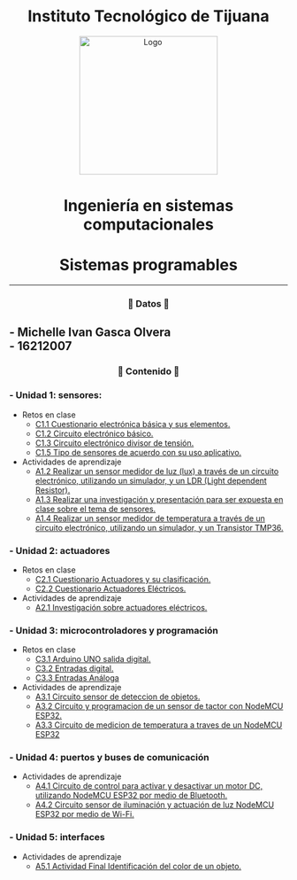 # <div align="center">Instituto Tecnológico de Tijuana</div>  
<div align="center">
    <img alt="Logo" src="https://www.tijuana.tecnm.mx/wp-content/themes/tecnm/images/logo_TECT.png" width=250 height=250>
</div>  

# <div align="center"> Ingeniería en sistemas computacionales </div>
# <div align="center"> Sistemas programables </div> 
---
### <div align="center">:page_with_curl: Datos :page_with_curl:</div>
**- Michelle Ivan Gasca Olvera**  
**- 16212007**  
---
### <div align="center">:green_book: Contenido :green_book: </div>
### - Unidad 1: sensores:  
- Retos en clase
  - [C1.1 Cuestionario electrónica básica y sus elementos.](C-md/Unidad1/C1.1_ElectronicaBasica_y_elementos_GascaOlvera.md)
  - [C1.2 Circuito electrónico básico.](C-md/Unidad1/C1.2_ElectronicaBasica_circuitos_GascaOlvera.md)
  - [C1.3 Circuito electrónico divisor de tensión.](C-md/Unidad1/C1.3_CircuitoDivisorVoltaje_GascaMichelle.md)
  - [C1.5 Tipo de sensores de acuerdo con su uso aplicativo.](C-md/Unidad1/C1.5_Tipos_de_sensores.md)
- Actividades de aprendizaje
  - [A1.2 Realizar un sensor medidor de luz (lux) a través de un circuito electrónico, utilizando un simulador, y un LDR (Light dependent Resistor).](C-md/Unidad2/A1.2_Sensor_FotoResistivo_GascaOlvera_Parvada.md)
  - [A1.3 Realizar una investigación y presentación para ser expuesta en clase sobre el tema de sensores.](C-md/Unidad2/A1.3_Tipos_Sensores_Comerciales_GascaOlvera_Parvada.md)
  - [A1.4 Realizar un sensor medidor de temperatura a través de un circuito electrónico, utilizando un simulador, y un Transistor TMP36.](C-md/Unidad2/A1.4_Sensor_Temperatura_TMP36_GascaOlvera_Parvada.md)
### - Unidad 2: actuadores  
- Retos en clase
  - [C2.1 Cuestionario Actuadores y su clasificación.](C-md/Unidad2/C2.1_ActuadoresNeumaticosHidraulicos.md)
  - [C2.2 Cuestionario Actuadores Eléctricos.](C-md/Unidad2/C2.2_ActuadoresElectricos.md)
- Actividades de aprendizaje
  - [A2.1 Investigación sobre actuadores eléctricos.](C-md/Unidad2/A2.1_Tipos_actuadores_Comerciales_GascaOlvera_Parvada.md)
### - Unidad 3: microcontroladores y programación
- Retos en clase
  - [C3.1 Arduino UNO salida digital.](C-md/Unidad3/C3.1_ArduinoIDE_SalidaDigital.md)
  - [C3.2 Entradas digital.](C-md/Unidad3/C3.2_ArduinoIDE_EntradaDigitalImpresionSerial.md)
  - [C3.3 Entradas Análoga](C-md/Unidad3/)
- Actividades de aprendizaje
  - [A3.1 Circuito sensor de deteccion de objetos.](C-md/Unidad3/A3.1_GascaOlvera_Parvada.md)
  - [A3.2 Circuito y programacion de un sensor de tactor con NodeMCU ESP32.](C-md/Unidad3/A3.2_GascaOlvera_Parvada.md)
  - [A3.3 Circuito de medicion de temperatura a traves de un NodeMCU ESP32](C-md/Unidad3/A3.3_GascaOlvera_Parvada.md)
### - Unidad 4: puertos y buses de comunicación 
- Actividades de aprendizaje
  - [A4.1 Circuito de control para activar y desactivar un motor DC, utilizando NodeMCU ESP32 por medio de Bluetooth.](C-md/Unidad4/A.4.1_GascaOlvera_Parvada.md)
  - [A4.2 Circuito sensor de iluminación y actuación de luz NodeMCU ESP32 por medio de Wi-Fi.](C-md\Unidad4\A4.2_ESP32_SensorLDR_WebServer_Wifi.md)
### - Unidad 5: interfaces
- Actividades de aprendizaje
  - [A5.1 Actividad Final Identificación del color de un objeto.](C-md/Unidad5/A5.1_GascaOlvera_Parvada.md)